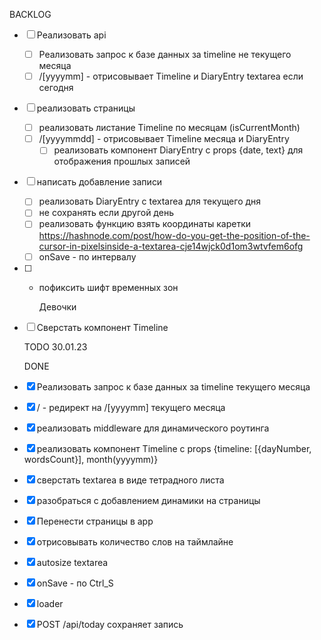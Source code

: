 BACKLOG
- [ ] Реализовать api
  - [ ] Реализовать запрос к базе данных за timeline не текущего месяца
  - [ ] /[yyyymm] - отрисовывает Timeline и DiaryEntry textarea если сегодня
- [ ] реализовать страницы
    - [ ] реализовать листание Timeline по месяцам (isCurrentMonth)
  - [ ] /[yyyymmdd] - отрисовывает Timeline месяца и DiaryEntry
    - [ ] реализовать компонент DiaryEntry с props {date, text} для отображения прошлых записей
- [ ] написать добавление записи
  - [ ] реализовать DiaryEntry с textarea для текущего дня
  - [ ] не сохранять если другой день
  - [ ] реализовать функцию взять координаты каретки https://hashnode.com/post/how-do-you-get-the-position-of-the-cursor-in-pixelsinside-a-textarea-cje14wjck0d1om3wtvfem6ofg
  - [ ] onSave - по интервалу
- [ ] * пофиксить шифт временных зон

    Девочки
- [ ] Сверстать компонент Timeline



  TODO 30.01.23

  DONE
- [x] Реализовать запрос к базе данных за timeline текущего месяца
- [x] / - редирект на /[yyyymm] текущего месяца
- [x] реализовать middleware для динамического роутинга
- [x] реализовать компонент Timeline с props {timeline: [{dayNumber, wordsCount}], month(yyyymm)}
- [x] сверстать textarea в виде тетрадного листа
- [x] разобраться с добавлением динамики на страницы
- [x] Перенести страницы в app
- [x] отрисовывать количество слов на таймлайне
- [x] autosize textarea
- [x] onSave - по Ctrl_S
- [x] loader
- [x] POST /api/today сохраняет запись
